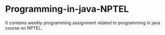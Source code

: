 # Programming-in-java-NPTEL
It contains weekly programming assignment related to programming in java course on NPTEL.
